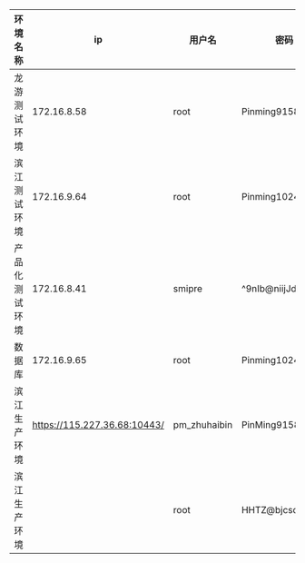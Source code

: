 | 环境名称       | ip                           | 用户名       | 密码             | 备注   |
| -------------- | ---------------------------- | ------------ | ---------------- | ------ |
| 龙游测试环境   | 172.16.8.58                  | root         | Pinming9158      |        |
| 滨江测试环境   | 172.16.9.64                  | root         | Pinming1024      |        |
| 产品化测试环境 | 172.16.8.41                  | smipre       | ^9nIb@niijJdneBW |        |
| 数据库         | 172.16.9.65                  | root         | Pinming1024      |        |
| 滨江生产环境   | https://115.227.36.68:10443/ | pm_zhuhaibin | PinMing9158@!~5  | 堡垒机 |
| 滨江生产环境   |                              | root         | HHTZ@bjcsdn#vPC  |        |
